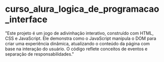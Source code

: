 # curso_alura_logica_de_programacao_interface
"Este projeto é um jogo de adivinhação interativo, construído com HTML, CSS e JavaScript. Ele demonstra como o JavaScript manipula o DOM para criar uma experiência dinâmica, atualizando o conteúdo da página com base na interação do usuário. O código reflete conceitos de eventos e separação de responsabilidades."
